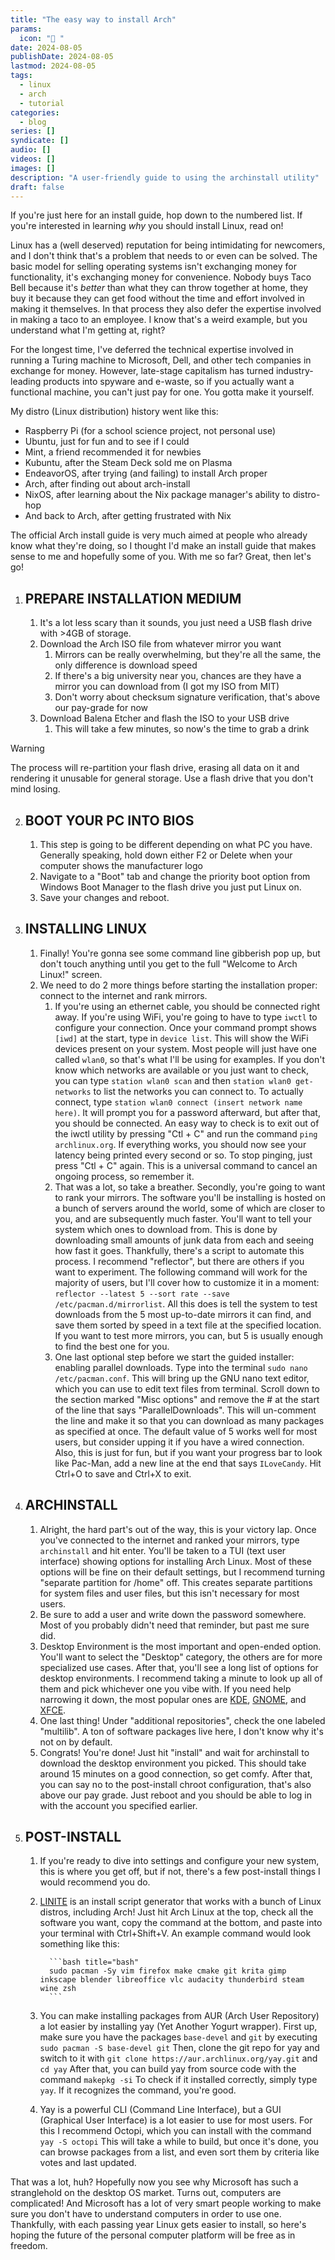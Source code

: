```yaml
---
title: "The easy way to install Arch"
params:
  icon: " "
date: 2024-08-05
publishDate: 2024-08-05
lastmod: 2024-08-05
tags:
  - linux
  - arch
  - tutorial
categories:
  - blog
series: []
syndicate: []
audio: []
videos: []
images: []
description: "A user-friendly guide to using the archinstall utility"
draft: false
---
```


<!--markdownlint-disable MD029 MD030 MD013 MD022-->

If you're just here for an install guide, hop down to the numbered list. If
you're interested in learning _why_ you should install Linux, read on!

Linux has a (well deserved) reputation for being intimidating for newcomers, and
I don't think that's a problem that needs to or even can be solved. The basic
model for selling operating systems isn't exchanging money for functionality,
it's exchanging money for convenience. Nobody buys Taco Bell because it's
_better_ than what they can throw together at home, they buy it because they can
get food without the time and effort involved in making it themselves. In that
process they also defer the expertise involved in making a taco to an employee.
I know that's a weird example, but you understand what I'm getting at, right?

For the longest time, I've deferred the technical expertise involved in running
a Turing machine to Microsoft, Dell, and other tech companies in exchange for
money. However, late-stage capitalism has turned industry-leading products into
spyware and e-waste, so if you actually want a functional machine, you can't
just pay for one. You gotta make it yourself.

My distro (Linux distribution) history went like this:

- Raspberry Pi (for a school science project, not personal use)
- Ubuntu, just for fun and to see if I could
- Mint, a friend recommended it for newbies
- Kubuntu, after the Steam Deck sold me on Plasma
- EndeavorOS, after trying (and failing) to install Arch proper
- Arch, after finding out about arch-install
- NixOS, after learning about the Nix package manager's ability to distro-hop
- And back to Arch, after getting frustrated with Nix

The official Arch install guide is very much aimed at people who already know
what they're doing, so I thought I'd make an install guide that makes sense to
me and hopefully some of you. With me so far? Great, then let's go!

1. ## PREPARE INSTALLATION MEDIUM
   1. It's a lot less scary than it sounds, you just need a USB flash drive with
      \>4GB of storage.
   2. Download the Arch ISO file from whatever mirror you want
      1. Mirrors can be really overwhelming, but they're all the same, the only
         difference is download speed
      2. If there's a big university near you, chances are they have a mirror
         you can download from (I got my ISO from MIT)
      3. Don't worry about checksum signature verification, that's above our
         pay-grade for now
   3. Download Balena Etcher and flash the ISO to your USB drive
      1. This will take a few minutes, so now's the time to grab a drink

> [!warning]
>
> The process will re-partition your flash drive, erasing all data on it and
> rendering it unusable for general storage. Use a flash drive that you don't
> mind losing.

2.  ## BOOT YOUR PC INTO BIOS
    1. This step is going to be different depending on what PC you have.
       Generally speaking, hold down either F2 or Delete when your computer
       shows the manufacturer logo
    2. Navigate to a "Boot" tab and change the priority boot option from Windows
       Boot Manager to the flash drive you just put Linux on.
    3. Save your changes and reboot.

3.  ## INSTALLING LINUX
    1. Finally! You're gonna see some command line gibberish pop up, but don't
       touch anything until you get to the full "Welcome to Arch Linux!" screen.
    2. We need to do 2 more things before starting the installation proper:
       connect to the internet and rank mirrors.
       1. If you're using an ethernet cable, you should be connected right away.
          If you're using WiFi, you're going to have to type `iwctl` to
          configure your connection. Once your command prompt shows `[iwd]` at
          the start, type in `device list`. This will show the WiFi devices
          present on your system. Most people will just have one called `wlan0`,
          so that's what I'll be using for examples. If you don't know which
          networks are available or you just want to check, you can type
          `station wlan0 scan` and then `station wlan0 get-networks` to list the
          networks you can connect to. To actually connect, type
          `station wlan0 connect (insert network name here)`. It will prompt you
          for a password afterward, but after that, you should be connected. An
          easy way to check is to exit out of the iwctl utility by pressing
          "Ctl + C" and run the command `ping archlinux.org`. If everything
          works, you should now see your latency being printed every second or
          so. To stop pinging, just press "Ctl + C" again. This is a universal
          command to cancel an ongoing process, so remember it.
       2. That was a lot, so take a breather. Secondly, you're going to want to
          rank your mirrors. The software you'll be installing is hosted on a
          bunch of servers around the world, some of which are closer to you,
          and are subsequently much faster. You'll want to tell your system
          which ones to download from. This is done by downloading small amounts
          of junk data from each and seeing how fast it goes. Thankfully,
          there's a script to automate this process. I recommend "reflector",
          but there are others if you want to experiment. The following command
          will work for the majority of users, but I'll cover how to customize
          it in a moment:
          `reflector --latest 5 --sort rate --save /etc/pacman.d/mirrorlist`.
          All this does is tell the system to test downloads from the 5 most
          up-to-date mirrors it can find, and save them sorted by speed in a
          text file at the specified location. If you want to test more mirrors,
          you can, but 5 is usually enough to find the best one for you.
       3. One last optional step before we start the guided installer: enabling
          parallel downloads. Type into the terminal
          `sudo nano /etc/pacman.conf`. This will bring up the GNU nano text
          editor, which you can use to edit text files from terminal. Scroll
          down to the section marked "Misc options" and remove the # at the
          start of the line that says "ParallelDownloads". This will un-comment
          the line and make it so that you can download as many packages as
          specified at once. The default value of 5 works well for most users,
          but consider upping it if you have a wired connection. Also, this is
          just for fun, but if you want your progress bar to look like Pac-Man,
          add a new line at the end that says `ILoveCandy`. Hit Ctrl+O to save
          and Ctrl+X to exit.

4.  ## ARCHINSTALL
    1. Alright, the hard part's out of the way, this is your victory lap. Once
       you've connected to the internet and ranked your mirrors, type
       `archinstall` and hit enter. You'll be taken to a TUI (text user
       interface) showing options for installing Arch Linux. Most of these
       options will be fine on their default settings, but I recommend turning
       "separate partition for /home" off. This creates separate partitions for
       system files and user files, but this isn't necessary for most users.
    2. Be sure to add a user and write down the password somewhere. Most of you
       probably didn't need that reminder, but past me sure did.
    3. Desktop Environment is the most important and open-ended option. You'll
       want to select the "Desktop" category, the others are for more
       specialized use cases. After that, you'll see a long list of options for
       desktop environments. I recommend taking a minute to look up all of them
       and pick whichever one you vibe with. If you need help narrowing it down,
       the most popular ones are [KDE](https://kde.org/),
       [GNOME](https://www.gnome.org/), and [XFCE](https://xfce.org/).
    4. One last thing! Under "additional repositories", check the one labeled
       "multilib". A ton of software packages live here, I don't know why it's
       not on by default.
    5. Congrats! You're done! Just hit "install" and wait for archinstall to
       download the desktop environment you picked. This should take around 15
       minutes on a good connection, so get comfy. After that, you can say no to
       the post-install chroot configuration, that's also above our pay grade.
       Just reboot and you should be able to log in with the account you
       specified earlier.

5.  ## POST-INSTALL
    1.  If you're ready to dive into settings and configure your new system,
        this is where you get off, but if not, there's a few post-install things
        I would recommend you do.
    2.  [LINITE](https://jplsek.github.io/Linite/) is an install script
        generator that works with a bunch of Linux distros, including Arch! Just
        hit Arch Linux at the top, check all the software you want, copy the
        command at the bottom, and paste into your terminal with Ctrl+Shift+V.
        An example command would look something like this:
        <!-- markdownlint-disable-next-line -->

              ```bash title="bash"
              sudo pacman -Sy vim firefox make cmake git krita gimp inkscape blender libreoffice vlc audacity thunderbird steam wine zsh
              ```

    3.  You can make installing packages from AUR (Arch User Repository) a lot
        easier by installing yay (Yet Another Yogurt wrapper). First up, make
        sure you have the packages `base-devel` and `git` by executing
        `sudo pacman -S base-devel git` Then, clone the git repo for yay and
        switch to it with `git clone https://aur.archlinux.org/yay.git` and
        `cd yay` After that, you can build yay from source code with the command
        `makepkg -si` To check if it installed correctly, simply type `yay`. If
        it recognizes the command, you're good.
    4.  Yay is a powerful CLI (Command Line Interface), but a GUI (Graphical
        User Interface) is a lot easier to use for most users. For this I
        recommend Octopi, which you can install with the command `yay -S octopi`
        This will take a while to build, but once it's done, you can browse
        packages from a list, and even sort them by criteria like votes and last
        updated.

That was a lot, huh? Hopefully now you see why Microsoft has such a stranglehold
on the desktop OS market. Turns out, computers are complicated! And Microsoft
has a lot of very smart people working to make sure you don't have to understand
computers in order to use one. Thankfully, with each passing year Linux gets
easier to install, so here's hoping the future of the personal computer platform
will be free as in freedom.
